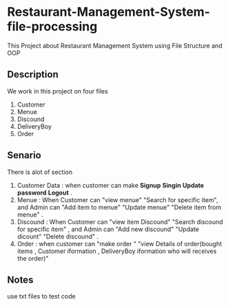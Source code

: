 # Restaurant-Management-System-file-processing
This Project about Restaurant Management System using File Structure and OOP

## Description

We work in this project on four files
1. Customer
2. Menue
3. Discound 
4. DeliveryBoy
5. Order

## Senario
There is alot of section 
1. Customer Data : when customer can make <b>Signup</b>  <b>Singin</b>  <b>Update password</b> <b>Logout</b> .
2. Menue         : When Customer can "view menue" "Search for specific item", and Admin can "Add item to menue" "Update menue" "Delete item from menue" .
3. Discound      : When Customer can "view item Discound" "Search discound for specific item" , and Admin can "Add new discound" "Update dicount" "Delete discound" .
4. Order         : when customer can "make order " "view Details of order(bought items , Customer iformation , DeliveryBoy iformation who will receives the order)"

## Notes 
use txt files to test code

